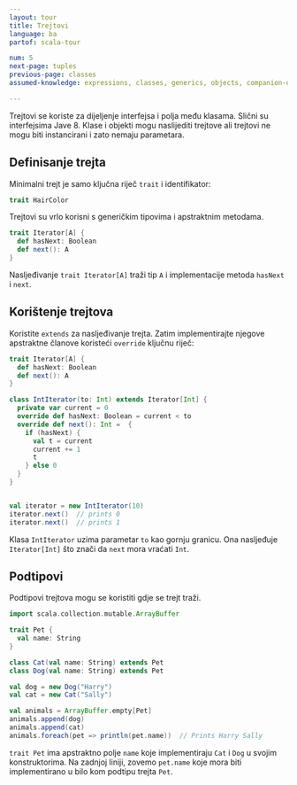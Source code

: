 ```yaml
---
layout: tour
title: Trejtovi
language: ba
partof: scala-tour

num: 5
next-page: tuples
previous-page: classes
assumed-knowledge: expressions, classes, generics, objects, companion-objects

---
```


Trejtovi se koriste za dijeljenje interfejsa i polja među klasama.
Slični su interfejsima Jave 8.
Klase i objekti mogu naslijediti trejtove ali trejtovi ne mogu biti instancirani i zato nemaju parametara.

## Definisanje trejta
Minimalni trejt je samo ključna riječ `trait` i identifikator:

```scala mdoc
trait HairColor
```

Trejtovi su vrlo korisni s generičkim tipovima i apstraktnim metodama.
```scala mdoc
trait Iterator[A] {
  def hasNext: Boolean
  def next(): A
}
```

Nasljeđivanje `trait Iterator[A]` traži tip `A` i implementacije metoda `hasNext` i `next`.

## Korištenje trejtova
Koristite `extends` za nasljeđivanje trejta. Zatim implementirajte njegove apstraktne članove koristeći `override` ključnu riječ:
```scala mdoc:nest
trait Iterator[A] {
  def hasNext: Boolean
  def next(): A
}

class IntIterator(to: Int) extends Iterator[Int] {
  private var current = 0
  override def hasNext: Boolean = current < to
  override def next(): Int =  {
    if (hasNext) {
      val t = current
      current += 1
      t
    } else 0
  }
}


val iterator = new IntIterator(10)
iterator.next()  // prints 0
iterator.next()  // prints 1
```
Klasa `IntIterator` uzima parametar `to` kao gornju granicu. 
Ona nasljeđuje `Iterator[Int]` što znači da `next` mora vraćati `Int`.

## Podtipovi
Podtipovi trejtova mogu se koristiti gdje se trejt traži.
```scala mdoc
import scala.collection.mutable.ArrayBuffer

trait Pet {
  val name: String
}

class Cat(val name: String) extends Pet
class Dog(val name: String) extends Pet

val dog = new Dog("Harry")
val cat = new Cat("Sally")

val animals = ArrayBuffer.empty[Pet]
animals.append(dog)
animals.append(cat)
animals.foreach(pet => println(pet.name))  // Prints Harry Sally
```
`trait Pet` ima apstraktno polje `name` koje implementiraju `Cat` i `Dog` u svojim konstruktorima. 
Na zadnjoj liniji, zovemo `pet.name` koje mora biti implementirano u bilo kom podtipu trejta `Pet`.
